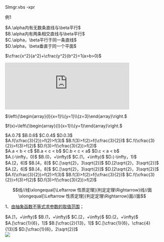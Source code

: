 Slmgr.vbs  -xpr

<LT>例1</LT>

<!---换页符--------->

<div STYLE="page-break-after: always;"></div>

<div  class="Grid"><div  class="Grid-cell">$A.\alpha内有无数条直线与\beta平行$</div> <div  class="Grid-cell">$B.\alpha内有两条相交直线与\beta平行$</div></div>
<div  class="Grid"><div  class="Grid-cell">$C.\alpha，\beta平行于同一条直线$</div> <div  class="Grid-cell">$D.\alpha，\beta垂直于同一个平面$</div></div>

$\cfrac{x^2}{a^2}+\cfrac{y^2}{b^2}=1(a>b>0)$

<iframe id='LTTP01'  width='80%'  src='https://www.desmos.com/calculator/4zywvvnuq6?embed'   style="border: 1px solid #ccc"  frameborder=0  ></iframe>
<script type="text/javascript">document.getElementById("LTTP01").style.height=document.getElementById("LTTP01").scrollWidth*0.75+"px";</script>

$\left\{\begin{array}{l}{x=1}\\{y=1}\\{z=3}\end{array}\right.$

$f(x)=\left\{\begin{array}{l}{x=1}\\{y=1}\end{array}\right.$

<div  class="XZXX"  >$A.0.7$  $B.0.6$  $C.0.4$  $D.0.3$</div>

<div  class="XZXX"  >$A.f(\cfrac{3}{2})>f(2)>f(3)$  $B.f(3)>f(2)>f(\cfrac{3}{2})$  $C.f(\cfrac{3}{2})>f(3)>f(2)$  $D.f(3)>f(\cfrac{3}{2})>f(2)$</div>

<div  class="XZXX"  >$A.a < b < c$  $B.a < c < b$  $C.b < c < a$  $D.c < a < b$</div>

<div  class="XZXX"  >$A.(-\infty，0)$  $B.(0，+\infty)$  $C.(1，+\infty)$  $D.(-\infty，1)$</div>

<div  class="XZXX"  >$A.[2，6]$  $B.[4，8]$  $C.[\sqrt{2}，3\sqrt{2}]$  $D.[2\sqrt{2}，3\sqrt{2}]$</div>

<div  class="XZXX"  >$A.[2，6]$  $B.[4，8]$  $C.[\sqrt{2}，3\sqrt{2}]$  $D.[2\sqrt{2}，3\sqrt{2}]$</div>

<div  class="XZXX"  >$A.f(\cfrac{3}{2})>f(2)>f(3)$  $B.f(3)>f(2)>f(\cfrac{3}{2})$  $C.f(\cfrac{3}{2})>f(3)>f(2)$  $D.f(3)>f(\cfrac{3}{2})>f(2)$</div>

$$线//线\xlongequal[\Leftarrow 性质定理]{判定定理\Rightarrow}线//面\xlongequal[\Leftarrow 性质定理]{判定定理\Rightarrow}面//面$$

1、<a  href="https://www.cnblogs.com/wanghai0666/p/9613192.html  "  target="_blank">由抽象函数不等式求参数的取值范围</a>；

<div  class="XZXX"  >$A.[1，+\infty)$  $B.(1，+\infty)$  $C.[2，+\infty)$  $D.(2，+\infty)$</div>

<div  class="XZXX"  >$A.[\cfrac{1}{6}，1]$  $B.[\cfrac{2}{13}，1]$  $C.[\cfrac{1}{6}，\cfrac{4}{13}]$  $D.[\cfrac{1}{6}，2\sqrt{2}]$</div>

<img class="desc_img" src="https://images.cnblogs.com/cnblogs_com/wanghai0666/1538550/o_Cnblogs_zytp_25.jpg">

